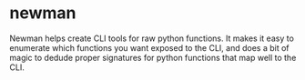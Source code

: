 newman
======

Newman helps create CLI tools for raw python functions. It makes it easy to enumerate which functions you want exposed to the CLI, and does a bit of magic to dedude proper signatures for python functions that map well to the CLI.
